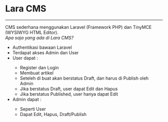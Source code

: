 <h1>Lara CMS</h1>
<hr>
<p>CMS sederhana menggunakan Laravel (Framework PHP) dan TinyMCE (WYSIWYG HTML Editor).<br>
<i>Apa saja yang ada di Lara CMS?</i>
<ul>
    <li>Authentikasi bawaan Laravel</li>
    <li>Terdapat akses Admin dan User</li>
    <li>User dapat :</li>
    <ul>
        <li>Register dan Login<br>
        <li>Membuat artikel</li>
        <li>Seteleh di buat akan berstatus Draft, dan harus di Publish oleh Admin</li>
        <li>Jika berstatus Draft, user dapat Edit dan Hapus</li>
        <li>Jika berstatus Published, user hanya dapat Edit</li>
    </ul>
    <li>Admin dapat :</li>
    <ul>
        <li>Seperti User</li>
        <li>Dapat Edit, Hapus, Draft/Publish</li>
    </ul>
</ul>
</p>
